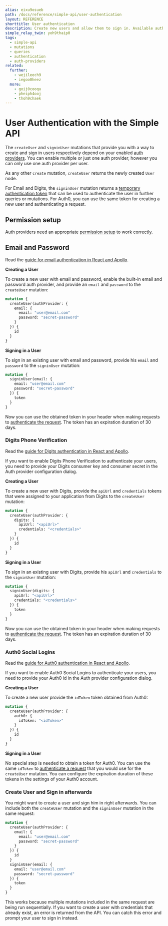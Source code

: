 ```yaml
---
alias: eixu9osueb
path: /docs/reference/simple-api/user-authentication
layout: REFERENCE
shorttitle: User authentication
description: Create new users and allow them to sign in. Available authentication methods are Auth0, Digits and email login, depending on your project setup.
simple_relay_twin: yoh9thaip0
tags:
  - simple-api
  - mutations
  - queries
  - authentication
  - auth-providers
related:
  further:
    - wejileech9
    - iegoo0heez
  more:
    - goij0cooqu
    - pheiph4ooj
    - thoh9chaek
---
```


# User Authentication with the Simple API

The `createUser` and `signinUser` mutations that provide you with a way to create and sign in users respectively depend on your enabled [auth providers](!alias-seimeish6e#authentication-providers). You can enable multiple or just one auth provider, however you can only use one auth provider per user.

As any other `create` mutation, `createUser` returns the newly created `User` node.

For Email and Digits, the `signinUser` mutation returns a [temporary authentication token](!alias-wejileech9) that can be used to authenticate the user in further queries or mutations. For Auth0, you can use the same token for creating a new user and authenticating a request.

## Permission setup

Auth providers need an appropriate [permission setup](!alias-geekae9gah) to work correctly.

## Email and Password

Read the [guide for email authentication in React and Apollo](!alias-oopheesaj9).

**Creating a User**

To create a new user with email and password, enable the built-in email and password auth provider, and provide an `email` and `password` to the `createUser` mutation:

```graphql
mutation {
  createUser(authProvider: {
    email: {
      email: "user@email.com"
      password: "secret-password"
    }
  }) {
    id
  }
}
```

**Signing in a User**

To sign in an existing user with email and password, provide his `email` and `password` to the `signinUser` mutation:

```graphql
mutation {
  signinUser(email: {
    email: "user@email.com"
    password: "secret-password"
  }) {
    token
  }
}
```

Now you can use the obtained token in your header when making requests to [authenticate the request](!alias-wejileech9).
The token has an expiration duration of 30 days.

### Digits Phone Verification

Read the [guide for Digits authentication in React and Apollo](!alias-quohtu9soo).

If you want to enable Digits Phone Verification to authenticate your users, you need to provide your Digits consumer key and consumer secret in the Auth provider configuration dialog.

**Creating a User**

To create a new user with Digits, provide the `apiUrl` and `credentials` tokens that were assigned to your application from Digits to the `createUser` mutation:

```graphql
mutation {
  createUser(authProvider: {
    digits: {
      apiUrl: "<apiUrl>"
      credentials: "<credentials>"
    }
  }) {
    id
  }
}
```

**Signing in a User**

To sign in an existing user with Digits, provide his `apiUrl` and `credentials` to the `signinUser` mutation:

```graphql
mutation {
  signinUser(digits: {
    apiUrl: "<apiUrl>"
    credentials: "<credentials>"
  }) {
    token
  }
}
```

Now you can use the obtained token in your header when making requests to [authenticate the request](!alias-wejileech9).
The token has an expiration duration of 30 days.

### Auth0 Social Logins

Read the [guide for Auth0 authentication in React and Apollo](!alias-pheiph4ooj).

If you want to enable Auth0 Social Logins to authenticate your users, you need to provide your Auth0 id in the Auth provider configuration dialog.

**Creating a User**

To create a new user provide the `idToken` token obtained from Auth0:

```graphql
mutation {
  createUser(authProvider: {
    auth0: {
      idToken: "<idToken>"
    }
  }) {
    id
  }
}
```

**Signing in a User**

No special step is needed to obtain a token for Auth0. You can use the same `idToken` to [authenticate a request](!alias-wejileech9) that you would use for the `createUser` mutation. You can configure the expiration duration of these tokens in the settings of your Auth0 account.

### Create User and Sign in afterwards

You might want to create a user and sign him in right afterwards. You can include both the `createUser` mutation and the `signinUser` mutation in the same request:

```graphql
mutation {
  createUser(authProvider: {
    email: {
      email: "user@email.com"
      password: "secret-password"
    }
  }) {
    id
  }
  signinUser(email: {
    email: "user@email.com"
    password: "secret-password"
  }) {
    token
  }
}
```

This works because multiple mutations included in the same request are being run sequentially.
If you want to create a user with credentials that already exist, an error is returned from the API. You can catch this error and prompt your user to sign in instead.
